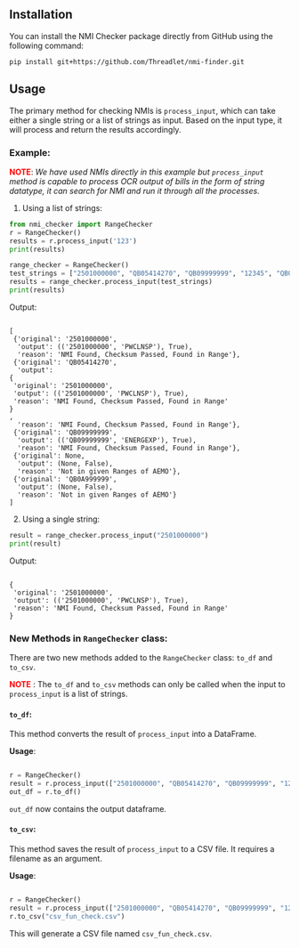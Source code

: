 
## Installation

You can install the NMI Checker package directly from GitHub using the following command:

```
pip install git+https://github.com/Threadlet/nmi-finder.git
```

## Usage

The primary method for checking NMIs is `process_input`, which can take either a single string or a list of strings as input. Based on the input type, it will process and return the results accordingly.

### Example:

<b style="color:red;">NOTE</b>: <i> We have used NMIs directly in this example but `process_input` method is capable to process OCR output of bills in the form of string datatype, it can search for NMI and run it through all the processes. </i>
  


1. Using a list of strings:

```python
from nmi_checker import RangeChecker
r = RangeChecker()
results = r.process_input('123')
print(results)

range_checker = RangeChecker()
test_strings = ["2501000000", "QB05414270", "QB09999999", "12345", "QB0A999999"]
results = range_checker.process_input(test_strings)
print(results)
```

Output:

```

[
 {'original': '2501000000',
  'output': (('2501000000', 'PWCLNSP'), True),
  'reason': 'NMI Found, Checksum Passed, Found in Range'},
 {'original': 'QB05414270',
  'output': 
{
 'original': '2501000000',
 'output': (('2501000000', 'PWCLNSP'), True),
 'reason': 'NMI Found, Checksum Passed, Found in Range'
}
,
  'reason': 'NMI Found, Checksum Passed, Found in Range'},
 {'original': 'QB09999999',
  'output': (('QB09999999', 'ENERGEXP'), True),
  'reason': 'NMI Found, Checksum Passed, Found in Range'},
 {'original': None,
  'output': (None, False),
  'reason': 'Not in given Ranges of AEMO'},
 {'original': 'QB0A999999',
  'output': (None, False),
  'reason': 'Not in given Ranges of AEMO'}
]

```

2. Using a single string:

```python
result = range_checker.process_input("2501000000")
print(result)
```

Output:
```

{
 'original': '2501000000',
 'output': (('2501000000', 'PWCLNSP'), True),
 'reason': 'NMI Found, Checksum Passed, Found in Range'
}

```


### New Methods in `RangeChecker` class:

There are two new methods added to the `RangeChecker` class: `to_df` and `to_csv`.

<b style="color:red;">NOTE</b> : The `to_df` and `to_csv` methods can only be called when the input to `process_input` is a list of strings. 

#### `to_df`:
This method converts the result of `process_input` into a DataFrame. 

**Usage**:
```python

r = RangeChecker()
result = r.process_input(["2501000000", "QB05414270", "QB09999999", "12345", "QB0A999999"])
out_df = r.to_df()

```
`out_df` now contains the output dataframe.

#### `to_csv`:
This method saves the result of `process_input` to a CSV file. It requires a filename as an argument.

**Usage**:
```python

r = RangeChecker()
result = r.process_input(["2501000000", "QB05414270", "QB09999999", "12345", "QB0A999999"])
r.to_csv("csv_fun_check.csv")

```
This will generate a CSV file named `csv_fun_check.csv`.

